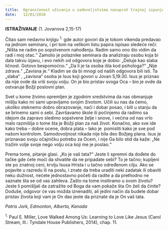 ```yaml
---
title:  Ograničenost uživanja u zadovoljstvima nasuprot trajnoj ispunjenosti
date:   12/01/2018
---
```


**ISTRAŽIVANJE** (1. Jovanova 2,15-17)

Čitao sam nedavno knjigu <sup>1.</sup>  gde autor govori da je tokom vikenda predavao na jednom seminaru, i pri tom na velikom listu papira ispisao sledeće reči: „Ništa ne radim po sopstvenom nahođenju. Radim samo ono što vidim da radi i moj otac.“ Zamolio je polaznike seminara da analiziraju osobu koja bi dala takvu izjavu, i evo nekih od odgovora koje je dobio:
„Deluje kao slaba ličnost. Gotovo bespomoćno.“
„Da li je ta osoba išla kod psihologa?“
„Nije zdrava.“
„Zavisna je.“
Kladim se da bi mnogi od naših odgovora bili isti. Ta „slaba“ , „zavisna“ osoba je Isus koji govori u Jovan 5,19.30. Isus je priznao da nije ovde da vrši svoju volju. On je bio pristav svoga Oca – bio je ovde da ostvaruje Božji poslovni plan.

Svet u kome živimo opremljen je zgodnim sredstvima da nas obmanjuje mišlju kako mi sami upravljamo svojim životom. Učili su nas da ćemo, ukoliko steknemo dobro obrazovanje, naći i dobar posao, i biti u stanju da se brinemo sami o sebi. Završavamo škole ili počinjemo da radimo sa idejom da zapravo sledimo sopstvene želje i snove, i većina od nas vrlo malo razmišlja o tome šta je Božji plan za naš život. Konačno, ako sve ide kako treba – dobre ocene, dobra plata – lako je  pomisliti kako je sve pod našom kontrolom. Samodovoljnost nikada nije bila deo Božjeg plana. Isus je priznavao svoju očajničku potrebu za Ocem, i nije Ga bilo stid da kaže: „Ne tražim volje svoje nego volju oca koji me je poslao.“

Prema tome, pitanje glasi. „Ko je vaš tata?“ Jeste li spremni da dođete do tačke gde ćete moći da shvatite da ne pripadate sebi? To je tačno; kupljeni ste po znatnoj ceni, krvlju Isusa Hrista i u tačno određenom cilju. Ako se pojavite u razredu ili na poslu, i znate da treba uraditi neki zadatak ili obaviti neku dužnost, nećete jednostavno početi da radite a da prethodno ne saznate šta se od vas zahteva. Zašto na tome insitiramo u svom životu? Jeste li pomišljali da zatražite od Boga da vam pokaže šta On želi da činite? Doduše, odgovor će vas možda iznenaditi, ali jedini način da budete dobar pristav života koji vam je On dao jeste da priznate da je On vaš tata.

_Patris Jork, Edmonton, Alberta, Kanada_

<sup>1.</sup> Paul E. Miller, Love Walked Among Us: Learning to Love Like Jesus (Carol Stream, Ill.: Tyndale House Publishers, 2014), chap. 11.
